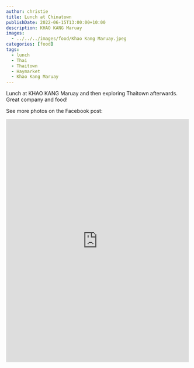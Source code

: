 ```yaml
---
author: christie
title: Lunch at Chinatown
publishDate: 2022-06-15T13:00:00+10:00
description: KHAO KANG Maruay
images:
  - ../../../images/food/Khao Kang Maruay.jpeg
categories: [food]
tags:
  - lunch
  - Thai
  - Thaitown
  - Haymarket
  - Khao Kang Maruay
---
```


Lunch at KHAO KANG Maruay and then exploring Thaitown afterwards. Great company and food!

See more photos on the Facebook post:

<iframe src="https://www.facebook.com/plugins/post.php?href=https%3A%2F%2Fwww.facebook.com%2Fchris1.tham%2Fposts%2Fpfbid0A9LrjDsZSAKz8oqASryq5XHaSpA5ctLnHLGiB5Wvz3TaNtsDEtS9da1DZ9NpMBALl&show_text=true&width=500" width="500" height="665" style="border:none;overflow:hidden" scrolling="no" frameborder="0" allowfullscreen="true" allow="autoplay; clipboard-write; encrypted-media; picture-in-picture; web-share"></iframe>
